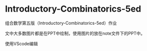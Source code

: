 # Introductory-Combinatorics-5ed

组合数学第五版（Introductory-Combinatorics-5ed）作业

文中大多数图片都是在PPT中绘制，使用图片的放在note文件下的PPT中。

使用VScode编辑
